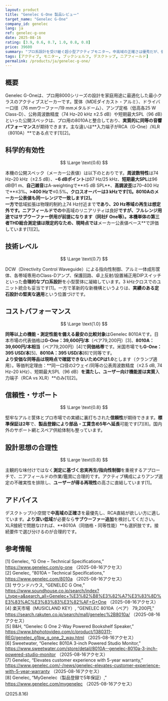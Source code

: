 ```yaml
---
layout: product
title: "Genelec G-One 製品レビュー"
target_name: "Genelec G-One"
company_id: genelec
lang: ja
ref: genelec-g-one
date: 2025-08-16
rating: [3.9, 0.6, 0.7, 1.0, 0.8, 0.8]
price: 39600
summary: "プロ系設計を受け継ぐ超小型アクティブモニター。中高域の正確さは優秀だが、低域拡張は物理的に限定。日本・米国ともに同等性能の最安比較対象が同価格のためCPは1.0です。"
tags: [アクティブ, モニター, ブックシェルフ, デスクトップ, ニアフィールド]
permalink: /products/ja/genelec-g-one/
---
```


## 概要

Genelec G-Oneは、プロ用8000シリーズの設計を家庭用途に最適化した最小クラスのアクティブスピーカーです。筐体（MDEダイカスト・アルミ）、ドライバー口径（76 mmウーファー/19 mmメタルドーム）、アンプ定格（低高各25 W Class-D）、公称周波数精度（74 Hz–20 kHz ±2.5 dB）や短期最大SPL（96 dB）といった公開スペックは、プロ用の8010Aと整合しており、**実質的に同等の音響パフォーマンス**が期待できます。主な違いは**入力端子がRCA（G-One）/XLR（8010A）**である点です[1][2]。

## 科学的有効性

$$ \Large \text{0.6} $$

本機の公開スペック（メーカー公表値）は以下のとおりです。**周波数特性**は74 Hz–20 kHz（±2.5 dB）、**−6 dBポイント**は67 Hz/25 kHz、**短期最大SPL**は96 dB@1 m、**自己雑音**はA-weightingで**≤5 dB SPL**、**高調波歪**は70–400 Hzで**≤3%**、>400 Hzで**≤0.5%**、**クロスオーバー**は3 kHzです[1]。8010Aのメーカー公表値も同一レンジで一致します[2]。  
一方で**低域拡張は物理的制約上74 Hz付近まで**であり、20 Hz帯域の再生は想定外です。ニアフィールドでの**中高域のリニアリティは良好**ですが、フルレンジ用途ではサブウーファー併用が前提になります（同社F One等）。本機単体の第三者THD総合測定値は限定的なため、現時点では**メーカー公表値ベース**で評価しています[1][2]。

## 技術レベル

$$ \Large \text{0.7} $$

DCW（Directivity Control Waveguide）による指向性制御、アルミ一体成形筐体、各帯域専用のClass-Dアンプ、保護回路、卓上反射/設置補正用DIPスイッチといった**合理的なプロ系設計**を小型筐体に凝縮しています。3 kHzクロスでのユニット統合も妥当です[1]。一方で革新的な新機構というよりは、**実績のある定石設計の堅実な適用**という位置づけです。

## コストパフォーマンス

$$ \Large \text{1.0} $$

**同等以上の機能・測定性能を備える最安の比較対象**はGenelec 8010Aです。日本市場の代表価格は**G-One：39,600円/本**（ペア79,200円）[3]、**8010A：39,600円/本相当**（ペア79,200円）[4]で**同価格帯**です。米国市場でも**G-One：395 USD/本**[5]、**8010A：395 USD/本**[6]で同等です。  
**より安価な同等品は現時点で確認できないためCPは1.0**とします（クランプ適用）。等価判定理由：**同一口径の2ウェイ/同等の公表周波数精度（±2.5 dB, 74 Hz–20 kHz）、短期最大SPL（96 dB）**を満たし、ユーザー向け機能差は実質**入力端子（RCA vs XLR）**のみ[1][2]。

## 信頼性・サポート

$$ \Large \text{0.8} $$

堅牢なアルミ筐体とプロ市場での実績に裏打ちされた**信頼性**が期待できます。**標準保証は2年**で、**製品登録により部品・工賃含め5年へ延長**可能です[7][8]。国内外のサポート網とスペア供給体制も整っています。

## 設計思想の合理性

$$ \Large \text{0.8} $$

主観的な味付けではなく**測定に基づく忠実再生/指向性制御**を重視するアプローチで、ニアフィールドの作業/鑑賞に合理的です。アクティブ構成によりアンプ選定の不確実性を排除し、**ユーザーが得る再現性**の高さに直結しています[1]。

## アドバイス

デスクトップ/小空間で**中高域の正確さ**を最優先し、RCA直結が欲しい方に適しています。**より深い低域**が必要なら**サブウーファー追加**を検討してください。XLR接続で問題なければ、**8010A（同価格・同等性能）**も選択肢です。接続要件で選び分けるのが合理的です。

## 参考情報

[1] Genelec, “G One – Technical Specifications,” https://www.genelec.com/g-one （2025-08-16アクセス）  
[2] Genelec, “8010A – Technical Specifications,” https://www.genelec.com/8010a （2025-08-16アクセス）  
[3] サウンドハウス, “GENELEC G One,” https://www.soundhouse.co.jp/search/index?i_type=a&search_all=Genelec+%E3%82%B8%E3%82%A7%E3%83%8D%E3%83%AC%E3%83%83%E3%82%AF+G+One （2025-08-16アクセス）  
[4] 楽天市場（MUSICLAND KEY）, “GENELEC 8010A（ペア） 79,200円,” https://search.rakuten.co.jp/search/mall/genelec%2B8010a/ （2025-08-16アクセス）  
[5] B&H, “Genelec G One 2-Way Powered Bookshelf Speaker,” https://www.bhphotovideo.com/c/product/1380311-REG/genelec_g1bw_g_one_2_way.html （2025-08-16アクセス）  
[6] Sweetwater, “Genelec 8010A 3-inch Powered Studio Monitor,” https://www.sweetwater.com/store/detail/8010A--genelec-8010a-3-inch-powered-studio-monitor （2025-08-16アクセス）  
[7] Genelec, “Elevates customer experience with 5-year warranty,” https://www.genelec.com/-/news/genelec-elevates-customer-experience-with-5-year-warranty （2025-08-16アクセス）  
[8] Genelec, “MyGenelec（製品登録で5年保証）,” https://www.genelec.com/mygenelec （2025-08-16アクセス）

(2025.8.16)


